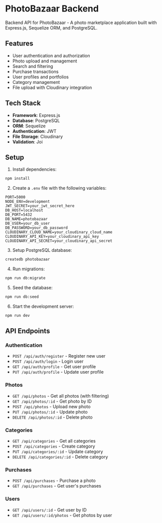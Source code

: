 # PhotoBazaar Backend

Backend API for PhotoBazaar - A photo marketplace application built with Express.js, Sequelize ORM, and PostgreSQL.

## Features

- User authentication and authorization
- Photo upload and management
- Search and filtering
- Purchase transactions
- User profiles and portfolios
- Category management
- File upload with Cloudinary integration

## Tech Stack

- **Framework**: Express.js
- **Database**: PostgreSQL
- **ORM**: Sequelize
- **Authentication**: JWT
- **File Storage**: Cloudinary
- **Validation**: Joi

## Setup

1. Install dependencies:
```bash
npm install
```

2. Create a `.env` file with the following variables:
```env
PORT=5000
NODE_ENV=development
JWT_SECRET=your_jwt_secret_here
DB_HOST=localhost
DB_PORT=5432
DB_NAME=photobazaar
DB_USER=your_db_user
DB_PASSWORD=your_db_password
CLOUDINARY_CLOUD_NAME=your_cloudinary_cloud_name
CLOUDINARY_API_KEY=your_cloudinary_api_key
CLOUDINARY_API_SECRET=your_cloudinary_api_secret
```

3. Setup PostgreSQL database:
```bash
createdb photobazaar
```

4. Run migrations:
```bash
npm run db:migrate
```

5. Seed the database:
```bash
npm run db:seed
```

6. Start the development server:
```bash
npm run dev
```

## API Endpoints

### Authentication
- `POST /api/auth/register` - Register new user
- `POST /api/auth/login` - Login user
- `GET /api/auth/profile` - Get user profile
- `PUT /api/auth/profile` - Update user profile

### Photos
- `GET /api/photos` - Get all photos (with filtering)
- `GET /api/photos/:id` - Get photo by ID
- `POST /api/photos` - Upload new photo
- `PUT /api/photos/:id` - Update photo
- `DELETE /api/photos/:id` - Delete photo

### Categories
- `GET /api/categories` - Get all categories
- `POST /api/categories` - Create category
- `PUT /api/categories/:id` - Update category
- `DELETE /api/categories/:id` - Delete category

### Purchases
- `POST /api/purchases` - Purchase a photo
- `GET /api/purchases` - Get user's purchases

### Users
- `GET /api/users/:id` - Get user by ID
- `GET /api/users/:id/photos` - Get photos by user
